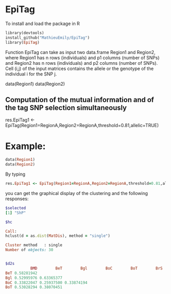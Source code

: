 # EpiTag

To install and load the package in R

```ruby
library(devtools)
install_github("MathieuEmily/EpiTag")
library(EpiTag)
```

Function EpiTag can take as input two data.frame Region1 and Region2, where Region1 has n rows (individuals) and p1 columns (number of SNPs) and Region2 has n rows (individuals) and p2 columns (number of SNPs). Cell (i,j) of the input matrices contains the allele or the genotype of the individual i for the SNP j.

data(Region1)
data(Region2)

## Computation of the mutual information and of the tag SNP selection simultaneously
res.EpiTag1 <- EpiTag(Region1=RegionA,Region2=RegionA,threshold=0.81,allelic=TRUE)



# Example:

```ruby
data(Region1)
data(Region2)
```

By typing 
```ruby
res.EpiTag1 <- EpiTag(Region1=RegionA,Region2=RegionA,threshold=0.81,allelic=TRUE)
```
you can get the graphical display of the clustering and the following responses:
```ruby
$selected
[1] "ShP"

$hc

Call:
hclust(d = as.dist(MatDis), method = "single")

Cluster method   : single 
Number of objects: 30 


$d2s
           BMD        BeT        Bgl        BoC        BoT        BrS        CoS        Dac
BeT 0.58281942                                                                             
Bgl 0.52995976 0.63365377                                                                  
BoC 0.33822047 0.25937500 0.33874194                                                       
BoT 0.53028294 0.38070451
```